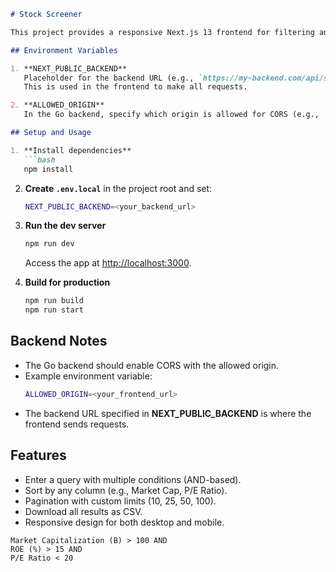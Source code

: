```markdown
# Stock Screener

This project provides a responsive Next.js 13 frontend for filtering and sorting stock data. It communicates with a separate Go backend via a POST endpoint.

## Environment Variables

1. **NEXT_PUBLIC_BACKEND**  
   Placeholder for the backend URL (e.g., `https://my-backend.com/api/screen`).  
   This is used in the frontend to make all requests.

2. **ALLOWED_ORIGIN**  
   In the Go backend, specify which origin is allowed for CORS (e.g., `http://localhost:3000`).

## Setup and Usage

1. **Install dependencies**
   ```bash
   npm install
   ```
2. **Create `.env.local`** in the project root and set:
   ```bash
   NEXT_PUBLIC_BACKEND=<your_backend_url>
   ```
3. **Run the dev server**
   ```bash
   npm run dev
   ```
   Access the app at [http://localhost:3000](http://localhost:3000).

4. **Build for production**
   ```bash
   npm run build
   npm run start
   ```

## Backend Notes

- The Go backend should enable CORS with the allowed origin.
- Example environment variable:
  ```bash
  ALLOWED_ORIGIN=<your_frontend_url>
  ```
- The backend URL specified in **NEXT_PUBLIC_BACKEND** is where the frontend sends requests.

## Features

- Enter a query with multiple conditions (AND-based).
- Sort by any column (e.g., Market Cap, P/E Ratio).
- Pagination with custom limits (10, 25, 50, 100).
- Download all results as CSV.
- Responsive design for both desktop and mobile.

```
Market Capitalization (B) > 100 AND
ROE (%) > 15 AND
P/E Ratio < 20
```
